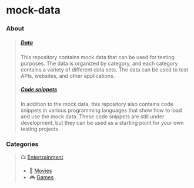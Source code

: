 # mock-data

### About
> ##### [Data](./data)
> This repository contains mock data that can be used for testing purposes.
> The data is organized by category, and each category contains a variety of different data sets.
> The data can be used to test APIs, websites, and other applications.
>
> ##### [Code snippets](./snippets)
> In addition to the mock data, this repository also contains code snippets in various programming languages that show how to load and use the mock data. 
> These code snippets are still under development, but they can be used as a starting point for your own testing projects.

### Categories
> 📺 [Entertrainment](./data/entertrainment)
> - 🍿 [Movies](./data/entertrainment/movies)
> - 🎮 [Games](.data/entertrainment/games)
